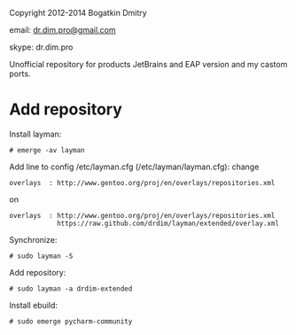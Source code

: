 Copyright 2012-2014 Bogatkin Dmitry

email: dr.dim.pro@gmail.com

skype: dr.dim.pro


Unofficial repository for products JetBrains and EAP version and my castom  ports.


Add repository
==============

Install layman:

    # emerge -av layman

Add line to config /etc/layman.cfg (/etc/layman/layman.cfg):
change

    overlays  : http://www.gentoo.org/proj/en/overlays/repositories.xml

on

    overlays  : http://www.gentoo.org/proj/en/overlays/repositories.xml
                https://raw.github.com/drdim/layman/extended/overlay.xml


Synchronize:

    # sudo layman -S

Add repository:

    # sudo layman -a drdim-extended

Install ebuild:
    
    # sudo emerge pycharm-community
